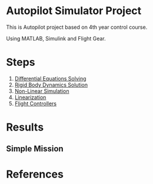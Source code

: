 # Autopilot Simulator Project

This is Autopilot project based on 4th year control course. 

Using MATLAB, Simulink and Flight Gear.

# Steps

1. [Differential Equations Solving](./Docs/odeSolution.md)
2. [Rigid Body Dynamics Solution](./Docs/RBDSolution.md)
3. [Non-Linear Simulation](./Docs/NLSim.md)
4. [Linearization](./Docs/Linearization.md)
5. [Flight Controllers](Docs/Controllers.md)

# Results

## Simple Mission

<!--add link to video-->

# References

<!--add refernces-->
